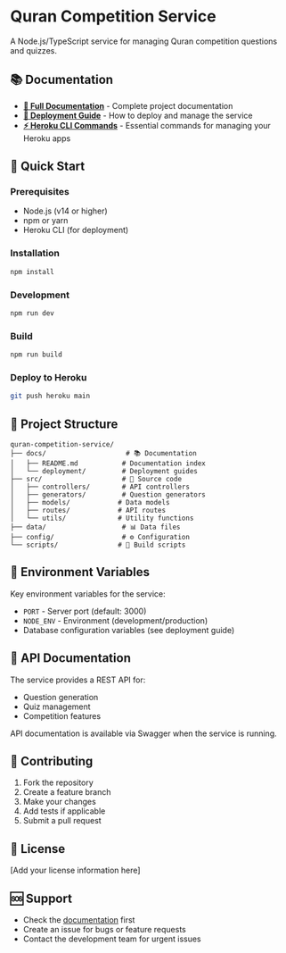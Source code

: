 # Quran Competition Service

A Node.js/TypeScript service for managing Quran competition questions and quizzes.

## 📚 Documentation

- **[📖 Full Documentation](./docs/README.md)** - Complete project documentation
- **[🚀 Deployment Guide](./docs/deployment/README.md)** - How to deploy and manage the service
- **[⚡ Heroku CLI Commands](./docs/deployment/heroku-cli-commands.md)** - Essential commands for managing your Heroku apps

## 🚀 Quick Start

### Prerequisites
- Node.js (v14 or higher)
- npm or yarn
- Heroku CLI (for deployment)

### Installation
```bash
npm install
```

### Development
```bash
npm run dev
```

### Build
```bash
npm run build
```

### Deploy to Heroku
```bash
git push heroku main
```

## 📁 Project Structure

```
quran-competition-service/
├── docs/                    # 📚 Documentation
│   ├── README.md           # Documentation index
│   └── deployment/         # Deployment guides
├── src/                    # 🔧 Source code
│   ├── controllers/        # API controllers
│   ├── generators/         # Question generators
│   ├── models/            # Data models
│   ├── routes/            # API routes
│   └── utils/             # Utility functions
├── data/                   # 📊 Data files
├── config/                 # ⚙️ Configuration
└── scripts/               # 🔨 Build scripts
```

## 🔧 Environment Variables

Key environment variables for the service:

- `PORT` - Server port (default: 3000)
- `NODE_ENV` - Environment (development/production)
- Database configuration variables (see deployment guide)

## 📖 API Documentation

The service provides a REST API for:
- Question generation
- Quiz management
- Competition features

API documentation is available via Swagger when the service is running.

## 🤝 Contributing

1. Fork the repository
2. Create a feature branch
3. Make your changes
4. Add tests if applicable
5. Submit a pull request

## 📄 License

[Add your license information here]

## 🆘 Support

- Check the [documentation](./docs/README.md) first
- Create an issue for bugs or feature requests
- Contact the development team for urgent issues 